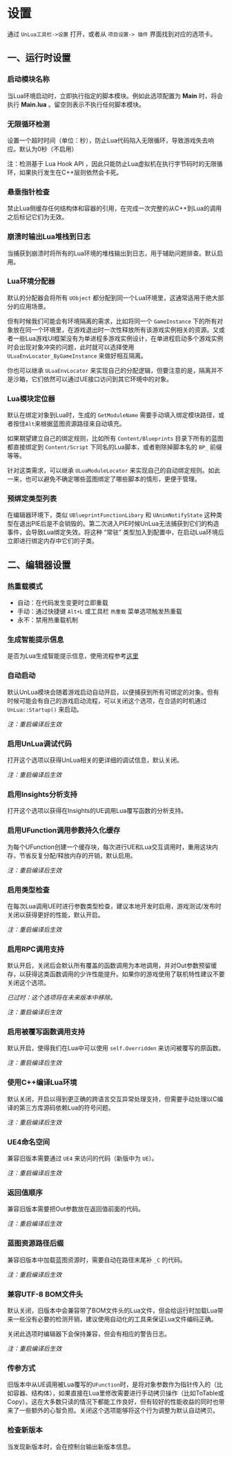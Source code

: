 # 设置

通过 `UnLua工具栏->设置` 打开，或者从 `项目设置-> 插件` 界面找到对应的选项卡。

## 一、运行时设置

### 启动模块名称

当Lua环境启动时，立即执行指定的脚本模块。例如此选项配置为 **Main** 时，将会执行 **Main.lua** 。留空则表示不执行任何脚本模块。

### 无限循环检测

设置一个超时时间（单位：秒），防止Lua代码陷入无限循环，导致游戏失去响应。默认为0秒（不启用）

注：检测基于 Lua Hook API ，因此只能防止Lua虚拟机在执行字节码时的无限循环，如果执行发生在C++层则依然会卡死。

### 悬垂指针检查

禁止Lua侧缓存任何结构体和容器的引用，在完成一次完整的从C++到Lua的调用之后标记它们为无效。

### 崩溃时输出Lua堆栈到日志

当捕获到崩溃时将所有的Lua环境的堆栈输出到日志，用于辅助问题排查。默认启用。

### Lua环境分配器

默认的分配器会将所有 `UObject` 都分配到同一个Lua环境里，这通常适用于绝大部分的应用场景。

但有时候我们可能会有环境隔离的需求，比如将同一个 `GameInstance` 下的所有对象放在同一个环境里，在游戏退出时一次性释放所有该游戏实例相关的资源。又或者一些Lua游戏UI框架没有为单进程多游戏实例设计，在单进程启动多个游戏实例时会出现对象冲突的问题，此时就可以选择使用 `ULuaEnvLocator_ByGameInstance` 来做好相互隔离。

你也可以继承 `ULuaEnvLocator` 来实现自己的分配逻辑，但要注意的是，隔离并不是沙箱，它们依然可以通过UE接口访问到其它环境中的对象。

### Lua模块定位器

默认在绑定对象到Lua时，生成的 `GetModuleName` 需要手动填入绑定模块路径，或者按住`Alt`来根据蓝图资源路径来自动填充。

如果期望建立自己的绑定规则，比如所有 `Content/Blueprints` 目录下所有的蓝图都直接绑定到 `Content/Script` 下同名的Lua脚本，或者剔除掉脚本名的 `BP_` 前缀等等。

针对这类需求，可以继承 `ULuaModuleLocator` 来实现自己的自动绑定规则。如此一来，也可以避免不确定哪些蓝图绑定了哪些脚本的情形，更便于管理。

### 预绑定类型列表

在编辑器环境下，类似 `UBlueprintFunctionLibary` 和 `UAnimNotifyState` 这种类型在退出PIE后是不会销毁的。第二次进入PIE时候UnLua无法捕获到它们的构造事件，会导致Lua绑定失效。将这种 “常驻” 类型加入到配置中，在启动Lua环境后立即进行绑定内存中它们的子类。

## 二、编辑器设置

### 热重载模式

- 自动：在代码发生变更时立即重载
- 手动：通过快捷键 `Alt+L` 或工具栏 `热重载` 菜单选项触发热重载
- 永不：禁用热重载机制

### 生成智能提示信息

是否为Lua生成智能提示信息，使用流程参考[这里](IntelliSense.md)

### 自动启动

默认UnLua模块会随着游戏启动自动开启，以便捕获到所有可绑定的对象。但有时候可能会有自己的游戏启动流程，可以关闭这个选项，在合适的时机通过`UnLua::Startup()` 来启动。

*注：重启编译后生效*

### 启用UnLua调试代码

打开这个选项以获得UnLua相关的更详细的调试信息，默认关闭。

*注：重启编译后生效*

### 启用Insights分析支持

打开这个选项以获得在Insights的UE调用Lua覆写函数的分析支持。

### 启用UFunction调用参数持久化缓存

为每个UFunction创建一个缓存块，每次进行UE和Lua交互调用时，重用这块内存，节省反复分配/释放内存的开销，默认启用。

*注：重启编译后生效*

### 启用类型检查

在每次Lua调用UE时进行参数类型检查，建议本地开发时启用，游戏测试/发布时关闭以获得更好的性能，默认开启。

*注：重启编译后生效*

### 启用RPC调用支持

默认开启，关闭后会默认所有覆盖的函数调用为本地调用，并对Out参数预留缓存，以获得这类函数调用的少许性能提升。如果你的游戏使用了联机特性建议不要关闭这个选项。

*已过时：这个选项将在未来版本中移除。*

*注：重启编译后生效*

### 启用被覆写函数调用支持

默认开启，使得我们在Lua中可以使用 `self.Overridden` 来访问被覆写的原函数。

*注：重启编译后生效*

### 使用C++编译Lua环境

默认关闭，开启以得到更正确的跨语言交互异常处理支持，但需要手动处理以C编译的第三方库源码依赖Lua的符号问题。

*注：重启编译后生效*

### UE4命名空间

兼容旧版本需要通过 `UE4` 来访问的代码（新版中为 `UE`）。

*注：重启编译后生效*

### 返回值顺序

兼容旧版本需要把Out参数放在返回值前面的代码。

*注：重启编译后生效*

### 蓝图资源路径后缀

兼容旧版本中加载蓝图资源时，需要自动在路径末尾补 `_C` 的代码。

*注：重启编译后生效*

### 兼容UTF-8 BOM文件头

默认关闭，旧版本中会兼容带了BOM文件头的Lua文件，但会给运行时加载Lua带来一些没有必要的检测开销，建议使用自动化的工具来保证Lua文件编码正确。

关闭此选项时编辑器下会保持兼容，但会有相应的警告日志。

*注：重启编译后生效*

### 传参方式

旧版本中从UE调用被Lua覆写的`UFunction`时，是将对象参数作为指针传入的（比如容器、结构体），如果直接在Lua里修改需要进行手动拷贝操作（比如ToTable或Copy）。这在大多数只读的情况下都能工作良好，但有较好的性能收益的同时也带来了一些额外的心智负担。关闭这个选项能够将这个行为调整为默认自动拷贝。

### 检查新版本

当发现新版本时，会在控制台输出新版本信息。